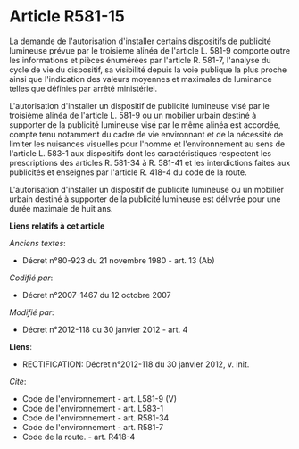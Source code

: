 # Article R581-15

La demande de l'autorisation d'installer certains dispositifs de publicité lumineuse prévue par le troisième alinéa de
l'article L. 581-9 comporte outre les informations et pièces énumérées par l'article R. 581-7, l'analyse du cycle de vie du
dispositif, sa visibilité depuis la voie publique la plus proche ainsi que l'indication des valeurs moyennes et maximales de
luminance telles que définies par arrêté ministériel. 

L'autorisation d'installer un dispositif de publicité lumineuse visé par le troisième alinéa de l'article L. 581-9 ou un
mobilier urbain destiné à supporter de la publicité lumineuse visé par le même alinéa est accordée, compte tenu notamment du
cadre de vie environnant et de la nécessité de limiter les nuisances visuelles pour l'homme et l'environnement au sens de
l'article L. 583-1 aux dispositifs dont les caractéristiques respectent les prescriptions des articles R. 581-34 à R. 581-41
et les interdictions faites aux publicités et enseignes par l'article R. 418-4 du code de la route. 

L'autorisation d'installer un dispositif de publicité lumineuse ou un mobilier urbain destiné à supporter de la publicité
lumineuse est délivrée pour une durée maximale de huit ans.

**Liens relatifs à cet article**

_Anciens textes_:

  - Décret n°80-923 du 21 novembre 1980 - art. 13 (Ab)

_Codifié par_:

  - Décret n°2007-1467 du 12 octobre 2007

_Modifié par_:

  - Décret n°2012-118 du 30 janvier 2012 - art. 4

**Liens**:

  - RECTIFICATION: Décret n°2012-118 du 30 janvier 2012, v. init.

_Cite_:

  - Code de l'environnement - art. L581-9 (V)
  - Code de l'environnement - art. L583-1
  - Code de l'environnement - art. R581-34
  - Code de l'environnement - art. R581-7
  - Code de la route. - art. R418-4

